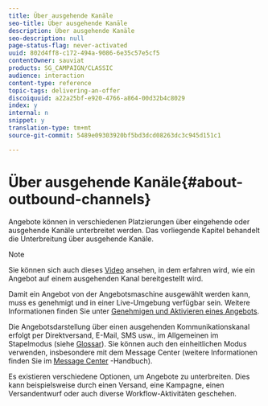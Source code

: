```yaml
---
title: Über ausgehende Kanäle
seo-title: Über ausgehende Kanäle
description: Über ausgehende Kanäle
seo-description: null
page-status-flag: never-activated
uuid: 802d4ff8-c172-494a-9086-6e35c57e5cf5
contentOwner: sauviat
products: SG_CAMPAIGN/CLASSIC
audience: interaction
content-type: reference
topic-tags: delivering-an-offer
discoiquuid: a22a25bf-e920-4766-a864-00d32b4c8029
index: y
internal: n
snippet: y
translation-type: tm+mt
source-git-commit: 5489e09303920bf5bd3dcd08263dc3c945d151c1

---
```



# Über ausgehende Kanäle{#about-outbound-channels}

Angebote können in verschiedenen Platzierungen über eingehende oder ausgehende Kanäle unterbreitet werden. Das vorliegende Kapitel behandelt die Unterbreitung über ausgehende Kanäle.

>[!NOTE]
>
>Sie können sich auch dieses [Video](https://helpx.adobe.com/campaign/classic/how-to/deliver-an-offer-on-outbound-channel-in-acv6.html?playlist=/ccx/v1/collection/product/campaign/classic/segment/digital-marketers/explevel/intermediate/applaunch/get-started/collection.ccx.js&ref=helpx.adobe.com) ansehen, in dem erfahren wird, wie ein Angebot auf einem ausgehenden Kanal bereitgestellt wird.

Damit ein Angebot von der Angebotsmaschine ausgewählt werden kann, muss es genehmigt und in einer Live-Umgebung verfügbar sein. Weitere Informationen finden Sie unter [Genehmigen und Aktivieren eines Angebots](../../interaction/using/approving-and-activating-an-offer.md).

Die Angebotsdarstellung über einen ausgehenden Kommunikationskanal erfolgt per Direktversand, E-Mail, SMS usw., im Allgemeinen im Stapelmodus (siehe [Glossar](../../interaction/using/glossary.md)). Sie können auch den einheitlichen Modus verwenden, insbesondere mit dem Message Center (weitere Informationen finden Sie im [Message Center](../../message-center/using/about-transactional-messaging.md) -Handbuch).

Es existieren verschiedene Optionen, um Angebote zu unterbreiten. Dies kann beispielsweise durch einen Versand, eine Kampagne, einen Versandentwurf oder auch diverse Workflow-Aktivitäten geschehen.

